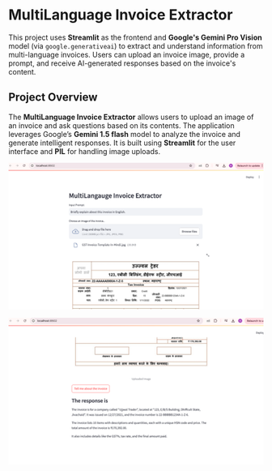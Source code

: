 # MultiLanguage Invoice Extractor

This project uses **Streamlit** as the frontend and **Google's Gemini Pro Vision** model (via `google.generativeai`) to extract and understand information from multi-language invoices. Users can upload an invoice image, provide a prompt, and receive AI-generated responses based on the invoice's content.

## Project Overview

The **MultiLanguage Invoice Extractor** allows users to upload an image of an invoice and ask questions based on its contents. The application leverages Google’s **Gemini 1.5 flash** model to analyze the invoice and generate intelligent responses. It is built using **Streamlit** for the user interface and **PIL** for handling image uploads.

![alt text](<Screenshot 2024-10-19 at 11.50.04 PM.png>) 

![alt text](<Screenshot 2024-10-19 at 11.50.15 PM.png>)
